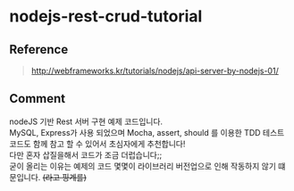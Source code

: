 # nodejs-rest-crud-tutorial

## Reference 
> http://webframeworks.kr/tutorials/nodejs/api-server-by-nodejs-01/
## Comment
 nodeJS 기반 Rest 서버 구현 예제 코드입니다.  
 MySQL, Express가 사용 되었으며  Mocha, assert, should 를 이용한 TDD 테스트코드도 함께 참고 할 수 있어서 초심자에게 추천합니다!  
 다만 혼자 삽질을해서 코드가 조금 더럽습니다;;   
 굳이 올리는 이유는 예제의 코드 몇몇이 라이브러리 버전업으로 인해 작동하지 않기 떄문입니다. ~~(라고 핑계를)~~
